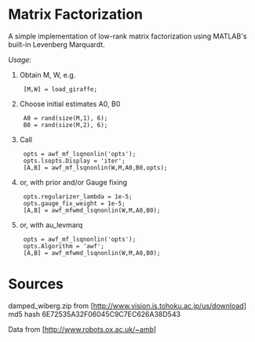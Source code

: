 Matrix Factorization
====================

A simple implementation of low-rank matrix factorization using MATLAB's built-in Levenberg Marquardt.

*Usage*: 

1. Obtain M, W, e.g.

        [M,W] = load_giraffe;

2. Choose initial estimates A0, B0

        A0 = rand(size(M,1), 6);
        B0 = rand(size(M,2), 6);

3. Call 

        opts = awf_mf_lsqnonlin('opts');
        opts.lsopts.Display = 'iter';
        [A,B] = awf_mf_lsqnonlin(W,M,A0,B0,opts);
		
4. or, with prior and/or Gauge fixing

		opts.regularizer_lambda = 1e-5;
    	opts.gauge_fix_weight = 1e-5;
		[A,B] = awf_mfwmd_lsqnonlin(W,M,A0,B0);

5. or, with au_levmarq

        opts = awf_mf_lsqnonlin('opts');
		opts.Algorithm = 'awf';
		[A,B] = awf_mfwmd_lsqnonlin(W,M,A0,B0);


Sources
=======
damped_wiberg.zip from [http://www.vision.is.tohoku.ac.jp/us/download]
md5 hash 6E72535A32F06045C9C7EC626A38D543

Data from [http://www.robots.ox.ac.uk/~amb]

